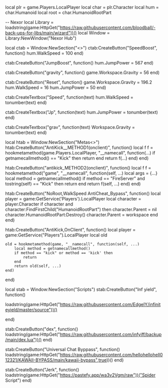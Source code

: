 local plr = game.Players.LocalPlayer
local char = plr.Character
local hum = char.Humanoid
local root = char.HumanoidRootPart

-- Nexor
local Library = loadstring(game:HttpGet("https://raw.githubusercontent.com/bloodball/-back-ups-for-libs/main/wizard"))()
local Window = Library:NewWindow("Nexor Hub")

local ctab = Window:NewSection("<<Local Player>>")
ctab:CreateButton("SpeedBoost", function()
    hum.WalkSpeed = 100
end)

ctab:CreateButton("JumpBoost", function()
    hum.JumpPower = 567
end)

ctab:CreateButton("gravity", function()
    game.Workspace.Gravity = 56
end)

ctab:CreateButton("Reset", function()
    game.Workspace.Gravity = 196.2
    hum.WalkSpeed = 16
    hum.JumpPower = 50
end)

ctab:CreateTextbox("Speed", function(text)
    hum.WalkSpeed = tonumber(text) 
end)

ctab:CreateTextbox("Jp", function(text)
 hum.JumpPower = tonumber(text)
  end)

ctab:CreateTextbox("grav", function(text)
 Workspace.Gravity = tonumber(text)
  end)

local htab = Window:NewSection("Metas<<antikick etc>>")
htab:CreateButton("AntiKick__METHOD1(onclient)", function()
    local f
    f = hookmetamethod(game.Players.LocalPlayer, "__namecall", function(...)
        if getnamecallmethod() == "Kick" then
            return
        end
        return f(...)
    end)
end)

htab:CreateButton("antikick_METHOD2(onclient)", function()
    local f
    f = hookmetamethod("game", "__namecall", function(self, ...)
        local args = {...}
        local method = getnamecallmethod()
        if method == "FireServer" and tostring(self) == "Kick" then
            return
        end
        return f(self, ...)
    end)
end)

htab:CreateButton("NoRoot,WalkSpeed AntiCheat_Bypass", function()
    local player = game:GetService('Players').LocalPlayer
    local character = player.Character
    if character and character:FindFirstChild("HumanoidRootPart") then
        character.Parent = nil
        character.HumanoidRootPart:Destroy()
        character.Parent = workspace
    end
end)

htab:CreateButton("AntiKick,OnClient", function()
    local player = game:GetService("Players").LocalPlayer
    local old

    old = hookmetamethod(game, "__namecall", function(self, ...)
        local method = getnamecallmethod()
        if method == "kick" or method == 'kick' then
            return 
        end
        return old(self, ...)
    end)
end)

local stab = Window:NewSection("Scripts")
 stab:CreateButton("Inf yield", function()

loadstring(game:HttpGet("https://raw.githubusercontent.com/EdgeIY/infiniteyield/master/source"))()

end)

stab:CreateButton("dex", function()
 loadstring(game:HttpGet("https://raw.githubusercontent.com/infyiff/backup/main/dex.lua"))()
 end)

 stab:CreateButton("Universal Chat Byppass", function()
loadstring(game:HttpGet("https://raw.githubusercontent.com/hellohellohell012321/KAWAII-BYPASS/main/kawaii-bypass",true))()
end)

 stab:CreateButton("Jerk", function()
  loadstring(game:HttpGet("https://pastefy.app/wa3v2Vgm/raw"))("Spider Script")
end)



